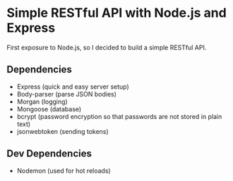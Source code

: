 # Simple RESTful API with Node.js and Express
First exposure to Node.js, so I decided to build a simple RESTful API.
## Dependencies
* Express (quick and easy server setup)
* Body-parser (parse JSON bodies)
* Morgan (logging)
* Mongoose (database)
* bcrypt (password encryption so that passwords are not stored in plain text)
* jsonwebtoken (sending tokens)
## Dev Dependencies
* Nodemon (used for hot reloads)